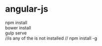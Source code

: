 # angular-js
npm install <br>
bower install <br>
gulp serve <br>
//is any of the is not installed // npm install <name> -g
